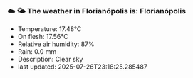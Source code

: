 ### ☁️ 🌤️  The weather in Florianópolis is: Florianópolis

- Temperature: 17.48°C
- On flesh: 17.56°C
- Relative air humidity: 87%
- Rain: 0.0 mm
- Description: Clear sky
- last updated: 2025-07-26T23:18:25.285487
